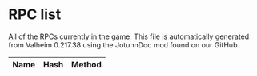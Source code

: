 # RPC list
All of the RPCs currently in the game.
This file is automatically generated from Valheim 0.217.38 using the JotunnDoc mod found on our GitHub.

|Name |Hash |Method |
|---|---|---|

